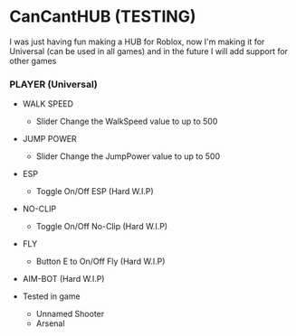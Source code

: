 # CanCantHUB (TESTING)
I was just having fun making a HUB for Roblox, now I'm making it for Universal (can be used in all games) and in the future I will add support for other games

### PLAYER (Universal)

- WALK SPEED
  - Slider Change the WalkSpeed value to up to 500
- JUMP POWER
  - Slider Change the JumpPower value to up to 500
- ESP
  - Toggle On/Off ESP (Hard W.I.P)
- NO-CLIP
  - Toggle On/Off No-Clip (Hard W.I.P)
- FLY
  - Button E to On/Off Fly (Hard W.I.P)
- AIM-BOT (Hard W.I.P)

- Tested in game
  - Unnamed Shooter
  - Arsenal
